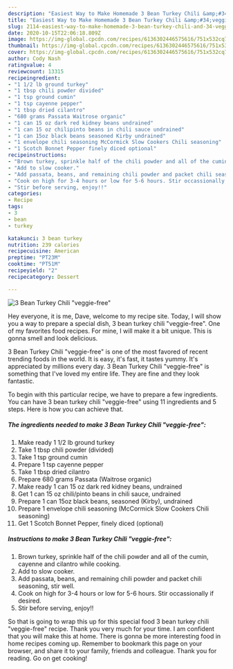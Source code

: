```yaml
---
description: "Easiest Way to Make Homemade 3 Bean Turkey Chili &amp;#34;veggie-free&amp;#34;"
title: "Easiest Way to Make Homemade 3 Bean Turkey Chili &amp;#34;veggie-free&amp;#34;"
slug: 2114-easiest-way-to-make-homemade-3-bean-turkey-chili-and-34-veggie-free-and-34
date: 2020-10-15T22:06:18.809Z
image: https://img-global.cpcdn.com/recipes/6136302446575616/751x532cq70/3-bean-turkey-chili-veggie-free-recipe-main-photo.jpg
thumbnail: https://img-global.cpcdn.com/recipes/6136302446575616/751x532cq70/3-bean-turkey-chili-veggie-free-recipe-main-photo.jpg
cover: https://img-global.cpcdn.com/recipes/6136302446575616/751x532cq70/3-bean-turkey-chili-veggie-free-recipe-main-photo.jpg
author: Cody Nash
ratingvalue: 4
reviewcount: 13315
recipeingredient:
- "1 1/2 lb ground turkey"
- "1 tbsp chili powder divided"
- "1 tsp ground cumin"
- "1 tsp cayenne pepper"
- "1 tbsp dried cilantro"
- "680 grams Passata Waitrose organic"
- "1 can 15 oz dark red kidney beans undrained"
- "1 can 15 oz chilipinto beans in chili sauce undrained"
- "1 can 15oz black beans seasoned Kirby undrained"
- "1 envelope chili seasoning McCormick Slow Cookers Chili seasoning"
- "1 Scotch Bonnet Pepper finely diced optional"
recipeinstructions:
- "Brown turkey, sprinkle half of the chili powder and all of the cumin, cayenne and cilantro while cooking."
- "Add to slow cooker."
- "Add passata, beans, and remaining chili powder and packet chili seasoning, stir well."
- "Cook on high for 3-4 hours or low for 5-6 hours. Stir occassionally if desired."
- "Stir before serving, enjoy!!"
categories:
- Recipe
tags:
- 3
- bean
- turkey

katakunci: 3 bean turkey 
nutrition: 239 calories
recipecuisine: American
preptime: "PT23M"
cooktime: "PT51M"
recipeyield: "2"
recipecategory: Dessert

---
```



![3 Bean Turkey Chili &#34;veggie-free&#34;](https://img-global.cpcdn.com/recipes/6136302446575616/751x532cq70/3-bean-turkey-chili-veggie-free-recipe-main-photo.jpg)

Hey everyone, it is me, Dave, welcome to my recipe site. Today, I will show you a way to prepare a special dish, 3 bean turkey chili &#34;veggie-free&#34;. One of my favorites food recipes. For mine, I will make it a bit unique. This is gonna smell and look delicious.

3 Bean Turkey Chili &#34;veggie-free&#34; is one of the most favored of recent trending foods in the world. It is easy, it's fast, it tastes yummy. It's appreciated by millions every day. 3 Bean Turkey Chili &#34;veggie-free&#34; is something that I've loved my entire life. They are fine and they look fantastic.




To begin with this particular recipe, we have to prepare a few ingredients. You can have 3 bean turkey chili &#34;veggie-free&#34; using 11 ingredients and 5 steps. Here is how you can achieve that.

<!--inarticleads1-->

##### The ingredients needed to make 3 Bean Turkey Chili &#34;veggie-free&#34;:

1. Make ready 1 1/2 lb ground turkey
1. Take 1 tbsp chili powder (divided)
1. Take 1 tsp ground cumin
1. Prepare 1 tsp cayenne pepper
1. Take 1 tbsp dried cilantro
1. Prepare 680 grams Passata (Waitrose organic)
1. Make ready 1 can 15 oz dark red kidney beans, undrained
1. Get 1 can 15 oz chili/pinto beans in chili sauce, undrained
1. Prepare 1 can 15oz black beans, seasoned (Kirby), undrained
1. Prepare 1 envelope chili seasoning (McCormick Slow Cookers Chili seasoning)
1. Get 1 Scotch Bonnet Pepper, finely diced (optional)




<!--inarticleads2-->

##### Instructions to make 3 Bean Turkey Chili &#34;veggie-free&#34;:

1. Brown turkey, sprinkle half of the chili powder and all of the cumin, cayenne and cilantro while cooking.
1. Add to slow cooker.
1. Add passata, beans, and remaining chili powder and packet chili seasoning, stir well.
1. Cook on high for 3-4 hours or low for 5-6 hours. Stir occassionally if desired.
1. Stir before serving, enjoy!!




So that is going to wrap this up for this special food 3 bean turkey chili &#34;veggie-free&#34; recipe. Thank you very much for your time. I am confident that you will make this at home. There is gonna be more interesting food in home recipes coming up. Remember to bookmark this page on your browser, and share it to your family, friends and colleague. Thank you for reading. Go on get cooking!
